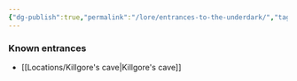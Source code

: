 ```yaml
---
{"dg-publish":true,"permalink":"/lore/entrances-to-the-underdark/","tags":["lore"],"noteIcon":"lore"}
---
```



### Known entrances
- [[Locations/Killgore's cave\|Killgore's cave]]